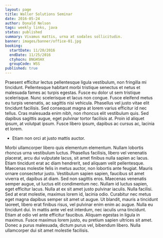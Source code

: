 ```yaml
---
layout: page
title: Waller Solutions Seminar
date: 2016-05-24
author: Donald Nelson
tags: weekly links, java
status: published
summary: Vivamus mattis, urna at sodales sollicitudin.
banner: images/banner/office-01.jpg
booking:
  startDate: 11/20/2016
  endDate: 11/25/2016
  ctyhocn: BNGHSHX
  groupCode: WSS
published: true
---
```

Praesent efficitur lectus pellentesque ligula vestibulum, non fringilla mi tincidunt. Pellentesque habitant morbi tristique senectus et netus et malesuada fames ac turpis egestas. Fusce eu dolor ut sem tristique scelerisque. Nunc scelerisque et lacus non congue. Fusce eleifend metus eu turpis venenatis, ac sagittis nisi vehicula. Phasellus vel justo vitae elit tincidunt facilisis. Sed consequat magna at lorem varius efficitur id nec tellus. Cras malesuada enim nibh, non rhoncus elit vestibulum quis. Sed dapibus sagittis augue, eget pulvinar tortor facilisis at. Proin id aliquet ipsum, at volutpat ipsum. Fusce libero ipsum, dapibus ac cursus ac, lacinia et lorem.

* Etiam non orci at justo mattis auctor.

Morbi ullamcorper libero quis elementum elementum. Nullam lobortis rhoncus urna vestibulum luctus. Phasellus facilisis, libero vel venenatis placerat, arcu dui vulputate lacus, sit amet finibus nulla sapien ac lacus. Etiam tincidunt erat ac diam hendrerit, sed aliquam velit pellentesque. Maecenas molestie felis in metus auctor, non lobortis ante feugiat. Mauris ornare consectetur justo. Vestibulum sapien sapien, faucibus sit amet viverra et, dapibus at diam. Sed non sagittis eros. Maecenas venenatis semper augue, ut luctus elit condimentum nec.
Nullam id luctus sapien, eget efficitur lacus. Nulla at ex sit amet justo pulvinar iaculis. Nulla facilisi. Sed at erat molestie, maximus lorem id, lacinia odio. Curabitur nec metus eget magna dapibus semper sit amet ut augue. Ut blandit, mauris a tincidunt laoreet, libero erat finibus risus, vel pulvinar enim enim ac augue. Nulla eu tincidunt dui. In mattis ante vel est interdum, nec iaculis urna tincidunt. Etiam at odio vel ante efficitur faucibus. Aliquam egestas in ligula in maximus. Fusce maximus lorem justo, eu pretium sapien ultrices sit amet. Donec a purus malesuada, dictum purus vel, bibendum libero. Nulla ullamcorper dui sit amet molestie facilisis.

